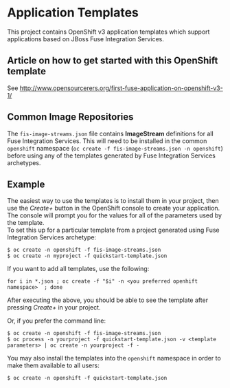 # Application Templates
This project contains OpenShift v3 application templates which support
applications based on JBoss Fuse Integration Services.

## Article on how to get started with this OpenShift template
See http://www.opensourcerers.org/first-fuse-application-on-openshift-v3-1/

## Common Image Repositories
The `fis-image-streams.json` file contains __ImageStream__ definitions for all
Fuse Integration Services.  This will need to be
installed in the common `openshift` namespace (`oc create -f fis-image-streams.json -n openshift`) before using any of the templates generated by Fuse Integration Services archetypes. 

## Example
The easiest way to use the templates is to install them in your project, 
then use the _Create+_ button in the OpenShift console to create your application. 
The console will prompt you for the values for all of the parameters used by the template.  
To set this up for a particular template from a project generated using Fuse Integration Services archetype:
```
$ oc create -n openshift -f fis-image-streams.json
$ oc create -n myproject -f quickstart-template.json
```

If you want to add all templates, use the following:

```
for i in *.json ; oc create -f "$i" -n <you preferred openhift namespace>  ; done

```

After executing the above, you should be able to see the template after pressing _Create+_ in your project.

Or, if you prefer the command line:
```
$ oc create -n openshift -f fis-image-streams.json
$ oc process -n yourproject -f quickstart-template.json -v <template parameters> | oc create -n yourproject -f -
```

You may also install the templates into the `openshift` namespace in order to make them
available to all users:
```
$ oc create -n openshift -f quickstart-template.json
```
